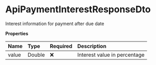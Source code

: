 # ApiPaymentInterestResponseDto

Interest information for payment after due date

**Properties**

| Name  | Type   | Required | Description                  |
| :---- | :----- | :------- | :--------------------------- |
| value | Double | ❌       | Interest value in percentage |

<!-- This file was generated by liblab | https://liblab.com/ -->
